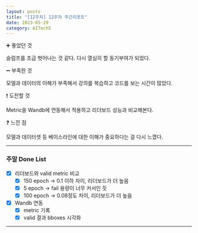 ```yaml
---
layout: posts
title: "[12주차] 12주차 주간리포트"
date: 2023-05-29
category: AITech5
---
```


➕ 좋았던 것

슬럼프를 조금 벗어나는 것 같다. 다시 열심히 할 동기부여가 되었다.

➖ 부족한 것

모델과 데이터의 이해가 부족해서 강의를 복습하고 코드를 보는 시간이 많았다.

❗ 도전할 것

Metric을 Wandb에 연동해서 적용하고 리더보드 성능과 비교해본다.

❓ 느낀 점

모델과 데이터셋 등 베이스라인에 대한 이해가 중요하다는 걸 다시 느꼈다.

---

### 주말 Done List

- [x]  리더보드와 valid metric 비교
    - [x]  150 epoch → 0.1 이하 차이, 리더보드가 더 높음
    - [x]  5 epoch → fail 용량이 너무 커서인 듯
    - [x]  100 epoch → 0.08정도 차이, 리더보드가 더 높음
- [x]  Wandb 연동
    - [x]  metric 기록
    - [x]  valid 결과 bboxes 시각화

---
